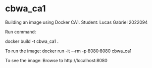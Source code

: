# cbwa_ca1
Building an image using Docker
CA1. Student: Lucas Gabriel 2022094

Run command:

docker build -t cbwa_ca1 .

To run the image:
docker run -it --rm -p 8080:8080 cbwa_ca1

To see the image:
Browse to http://localhost:8080
